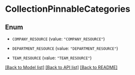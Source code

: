 # CollectionPinnableCategories

## Enum


* `COMPANY_RESOURCE` (value: `"COMPANY_RESOURCE"`)

* `DEPARTMENT_RESOURCE` (value: `"DEPARTMENT_RESOURCE"`)

* `TEAM_RESOURCE` (value: `"TEAM_RESOURCE"`)


[[Back to Model list]](../README.md#documentation-for-models) [[Back to API list]](../README.md#documentation-for-api-endpoints) [[Back to README]](../README.md)


